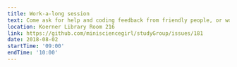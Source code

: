 ```yaml
---
title: Work-a-long session
text: Come ask for help and coding feedback from friendly people, or work on your current coding project and get some feedback!
location: Koerner Library Room 216
link: https://github.com/minisciencegirl/studyGroup/issues/181
date: 2018-08-02
startTime: '09:00'
endTime: '10:00'
---
```

